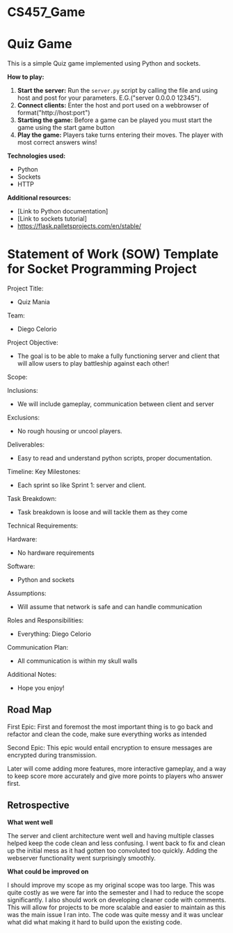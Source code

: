 # CS457_Game
# Quiz Game

This is a simple Quiz game implemented using Python and sockets.

**How to play:**
1. **Start the server:** Run the `server.py` script by calling the file and using host and post for your parameters. E.G.("server 0.0.0.0 12345").
2. **Connect clients:** Enter the host and port used on a webbrowser of format("http://host:port")
3. **Starting the game:** Before a game can be played you must start the game using the start game button
4. **Play the game:** Players take turns entering their moves. The player with most correct answers wins!

**Technologies used:**
* Python
* Sockets
* HTTP

**Additional resources:**
* [Link to Python documentation]
* [Link to sockets tutorial]
* https://flask.palletsprojects.com/en/stable/
    
# Statement of Work (SOW) Template for Socket Programming Project
Project Title:
* Quiz Mania

Team:
* Diego Celorio

Project Objective:
* The goal is to be able to make a fully functioning server and client that will allow users to play battleship against each other!

Scope:

Inclusions:
* We will include gameplay, communication between client and server
  
Exclusions:
* No rough housing or uncool players.
  
Deliverables:
* Easy to read and understand python scripts, proper documentation.
  
Timeline:
Key Milestones:
* Each sprint so like Sprint 1: server and client.
  
Task Breakdown:
* Task breakdown is loose and will tackle them as they come
  
Technical Requirements:

Hardware:
* No hardware requirements
  
Software:
* Python and sockets
  
Assumptions:
* Will assume that network is safe and can handle communication
  
Roles and Responsibilities:
* Everything: Diego Celorio
  
Communication Plan:
* All communication is within my skull walls
  
Additional Notes:
* Hope you enjoy!


## Road Map
First Epic: First and foremost the most important thing is to go back and refactor and clean the code, make sure everything works as intended

Second Epic: This epic would entail encryption to ensure messages are encrypted during transmission.

Later will come adding more features, more interactive gameplay, and a way to keep score more accurately and give more points to players who answer first.

## Retrospective
**What went well**

The server and client architecture went well and having multiple classes helped keep the code clean and less confusing. I went back to fix and clean up the initial mess as it had gotten too convoluted too quickly. Adding the webserver functionality went surprisingly smoothly.

**What could be improved on**

I should improve my scope as my original scope was too large. This was quite costly as we were far into the semester and I had to reduce the scope significantly. I also should work on developing cleaner code with comments. This will allow for projects to be more scalable and easier to maintain as this was the main issue I ran into. The code was quite messy and it was unclear what did what making it hard to build upon the existing code.
 
